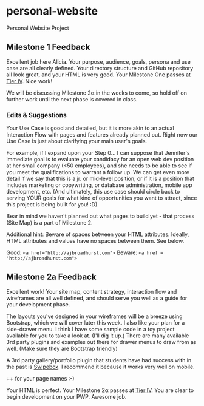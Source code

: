 # personal-website
Personal Website Project

## Milestone 1 Feedback
Excellent job here Alicia. Your purpose, audience, goals, persona and use case are all clearly defined. Your directory structure and GitHub repository all look great, and your HTML is very good. Your Milestone One passes at [Tier IV](https://bootcamp-coders.cnm.edu/projects/personal/rubric/). Nice work!

We will be discussing Milestone 2&alpha; in the weeks to come, so hold off on further work until the next phase is covered in class.

### Edits &amp; Suggestions
Your Use Case is good and detailed, but it is more akin to an actual Interaction Flow with pages and features  already planned out. Right now our Use Case is just about clarifying your main user's goals. 

For example, if I expand upon your Step 0... I can suppose that Jennifer's immediate goal is to evaluate your candidacy for an open web dev position at her small company (<50 employees), and she needs to be able to see if you meet the qualifications to warrant a follow up. We can get even more detail if we say that this is a jr. or mid-level position, or if it is a position that includes marketing or copywriting, or database administration, mobile app development, etc. (And ultimately, this use case should circle back to serving YOUR goals for what kind of opportunities you want to attract, since this project is being built for you! :D)

Bear in mind we haven't planned out what pages to build yet - that process (Site Map) is a part of Milestone 2.
 
Additional hint: Beware of spaces between your HTML attributes. Ideally, HTML attributes and values have no spaces between them. See below.

Good: `<a href="http://ajbroadhurst.com">`
Beware: `<a href = "http://ajbroadhurst.com">`

## Milestone 2a Feedback
Excellent work! Your site map, content strategy, interaction flow and wireframes are all well defined, and should serve you well as a guide for your development phase.

The layouts you've designed in your wireframes will be a breeze using Bootstrap, which we will cover later this week. I also like your plan for a side-drawer menu. I think I have some sample code in a toy project available for you to take a look at. (I'll dig it up.) There are many available 3rd party plugins and examples out there for drawer menus to draw from as well. (Make sure they are Bootstrap friendly)

A 3rd party gallery/portfolio plugin that students have had success with in the past is [Swipebox](http://brutaldesign.github.io/swipebox/). I recommend it because it works very well on mobile.

++ for your page names :-)

Your HTML is perfect. Your Milestone 2&alpha; passes at [Tier IV](https://bootcamp-coders.cnm.edu/projects/personal/rubric/). You are clear to begin development on your PWP. Awesome job.
